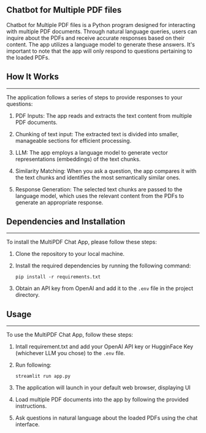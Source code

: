 ## Chatbot for Multiple PDF files

Chatbot for Multiple PDF files is a Python program designed for interacting with multiple PDF documents. Through natural language queries, users can inquire about the PDFs and receive accurate responses based on their content. The app utilizes a language model to generate these answers. It's important to note that the app will only respond to questions pertaining to the loaded PDFs.

## How It Works
------------

The application follows a series of steps to provide responses to your questions:

1. PDF Inputs: The app reads and extracts the text content from multiple PDF documents.

2. Chunking of text input: The extracted text is divided into smaller, manageable sections for efficient processing.

3. LLM: The app employs a language model to generate vector representations (embeddings) of the text chunks.

4. Similarity Matching: When you ask a question, the app compares it with the text chunks and identifies the most semantically similar ones.

5. Response Generation: The selected text chunks are passed to the language model, which uses the relevant content from the PDFs to generate an appropriate response.

## Dependencies and Installation
----------------------------
To install the MultiPDF Chat App, please follow these steps:

1. Clone the repository to your local machine.

2. Install the required dependencies by running the following command:
   ```
   pip install -r requirements.txt
   ```

3. Obtain an API key from OpenAI and add it to the `.env` file in the project directory.

## Usage
-----
To use the MultiPDF Chat App, follow these steps:

1. Intall requirement.txt and add your OpenAI API key or HugginFace Key (whichever LLM you chose) to the `.env` file.

2. Run following:
   ```
   streamlit run app.py
   ```

3. The application will launch in your default web browser, displaying UI

4. Load multiple PDF documents into the app by following the provided instructions.

5. Ask questions in natural language about the loaded PDFs using the chat interface.

